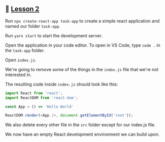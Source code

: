 ## :movie_camera: [Lesson 2](https://egghead.io/lessons/react-set-up-a-react-environment-with-create-react-app)

<TimeStamp start="0:13" end="0:30">

Run `npx create-react-app task-app` to create a simple react application and named our folder `task-app`. 

</TimeStamp>

<TimeStamp start="0:30" end="0:35">

Run `yarn start` to start the development server.

</TimeStamp>

<TimeStamp start="0:42" end="0:45">

Open the application in your code editor. To open in VS Code, type `code .` in the `task-app` folder.

</TimeStamp>

<TimeStamp start="0:46" end="0:47">

Open `index.js`.

</TimeStamp>

<TimeStamp start="0:52" end="0:56">

We're going to remove some of the things in the `index.js` file that we're not interested in. 

</TimeStamp>

<TimeStamp start="0:57" end="1:07">

The resulting code inside `index.js` should look like this:

```js
import React from 'react';
import ReactDOM from 'react-dom';

const App = () => 'Hello World'

ReactDOM.render(<App />, document.getElementById('root'));
```

</TimeStamp>

<TimeStamp start="1:08" end="1:15">

We also delete every other file in the `src` folder except for our index.js file. 

</TimeStamp>

<TimeStamp start="1:17" end="1:20">

We now have an empty React development environment we can build upon.

</TimeStamp>
